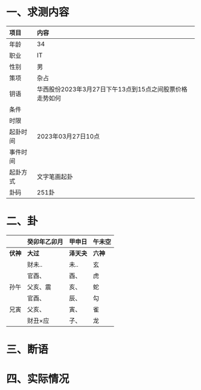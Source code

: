 # 一、求测内容
|项目|内容|
|:-|:-|
|年龄|34|
|职业|IT|
|性别|男|
|策项|杂占|
|钥语|华西股份2023年3月27日下午13点到15点之间股票价格走势如何|
|条件||
|时限||
|起卦时间|2023年03月27日10点|
|事件时间||
|起卦方式|文字笔画起卦|
|卦码|251卦|

# 二、卦
||癸卯年乙卯月|甲申日|午未空|
|:-|:-|:-|:-|
|**伏神**|**大过**|**泽天夬**|**六神**|
||财未..|未..|玄|
||官酉、|酉、|虎|
|孙午|父亥、震|亥、|蛇|
||官酉、|辰、|勾|
|兄寅|父亥、|寅、|雀|
||财丑×应|子、|龙|


# 三、断语

# 四、实际情况